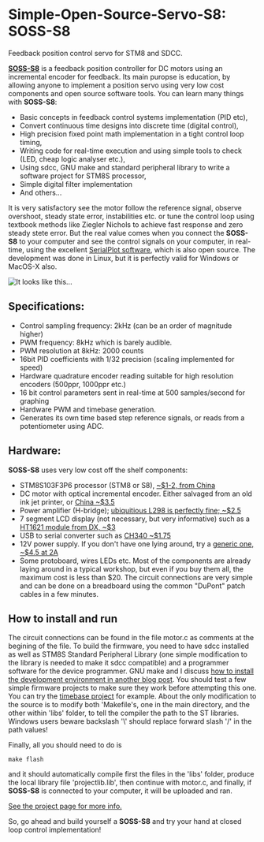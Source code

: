 # Simple-Open-Source-Servo-S8: SOSS-S8
Feedback position control servo for STM8 and SDCC.

[**SOSS-S8**](https://aviatorahmet.blogspot.com/2018/12/soss-s8-simple-open-source-servo-stm8s.html) is a feedback position controller for DC motors using an incremental encoder for feedback. Its main puropse is education, by allowing anyone to implement a position servo using very low cost components and open source software tools. You can learn many things with **SOSS-S8**:

- Basic concepts in feedback control systems implementation (PID etc),
- Convert continuous time designs into discrete time (digital control),
- High precision fixed point math implementation in a tight control loop timing,
- Writing code for real-time execution and using simple tools to check (LED, cheap logic analyser etc.),
- Using sdcc, GNU make and standard peripheral library to write a software project for STM8S processor,
- Simple digital filter implementation
- And others...

It is very satisfactory see the motor follow the reference signal, observe overshoot, steady state error, instabilities etc. or tune the control loop using textbook methods like Ziegler Nichols to achieve fast response and zero steady stete error. But the real value comes when you connect the **SOSS-S8** to your computer and see the control signals on your computer, in real-time, using the excellent [SerialPlot software](https://bitbucket.org/hyOzd/serialplot), which is also open source. The development was done in Linux, but it is perfectly valid for Windows or MacOS-X also.

![It looks like this...](https://github.com/ahmetonat/Simple-Open-Source-Servo-S8-SOSS-S8/blob/master/IMG_0923.JPG)

## Specifications:

- Control sampling frequency: 2kHz (can be an order of magnitude higher)
- PWM frequency: 8kHz which is barely audible. 
- PWM resolution at 8kHz: 2000 counts
- 16bit PID coefficients with 1/32 precision (scaling implemented for speed)
- Hardware quadrature encoder reading suitable for high resolution encoders (500ppr, 1000ppr etc.)
- 16 bit control parameters sent in real-time at 500 samples/second for graphing
- Hardware PWM and timebase generation.
- Generates its own time based step reference signals, or reads from a potentiometer using ADC.

## Hardware:
**SOSS-S8** uses very low cost off the shelf components:

- STM8S103F3P6 processor (STM8 or S8), [~$1-2, from China](https://www.banggood.com/STM8S103F3P6-System-Board-STM8S-STM8-Development-Board-Minimum-Core-Board-p-1195874.html?cur_warehouse=CN)
- DC motor with optical incremental encoder. Either salvaged from an old ink jet printer, or [China ~$3.5](https://www.aliexpress.com/item/Great-Johnson-2pcs-20MA-Standard-130-motor-Green-Micro-DC-motor-with-encoder-32-lines-of/1958806724.html)
- Power amplifier (H-bridge); [ubiquitious L298 is perfectly fine; ~$2.5](https://www.banggood.com/Wholesale-Dual-H-Bridge-DC-Stepper-Motor-Drive-Controller-Board-Module-Arduino-L298N-p-42826.html?rmmds=search&cur_warehouse=CN)
- 7 segment LCD display (not necessary, but very informative) such as a [HT1621 module from DX, ~$3](https://www.dx.com/p/2-4-6-digit-7-segment-lcd-display-module-white-backlit-for-arduino-2071629)
- USB to serial converter such as [CH340 ~$1.75](https://www.banggood.com/CH340-3_3V5_5V-USB-To-TTL-Converter-Module-CH340G-STC-SCM-Download-Module-Upgrade-Brush-Board-p-1227701.html?rmmds=search&cur_warehouse=CN)
- 12V power supply. If you don't have one lying around, try a [generic one, ~$4.5 at 2A](https://www.banggood.com/AC-100-240V-Converter-Adapter-12V-2A-24W-Power-Supply-For-LED-Strip-p-1006925.html?rmmds=search&ID=43101&cur_warehouse=CN)
- Some protoboard, wires LEDs etc.
Most of the components are already laying around in a typical workshop, but even if you buy them all, the maximum cost is less than $20. The circuit connections are very simple and can be done on a breadboard using the common "DuPont" patch cables in a few minutes.

## How to install and run

The circuit connections can be found in the file motor.c as comments at the begining of the file. To build the firmware, you need to have sdcc installed as well as STM8S Standard Peripheral Library (one simple modification to the library is needed to make it sdcc compatible) and a programmer software for the device programmer. GNU make and I discuss [how to install the development environment in another blog post](https://aviatorahmet.blogspot.com/2018/01/programming-stm8s-using-sdcc-and-gnu.html). You should test a few simple firmware projects to make sure they work before attempting this one. You can try the [timebase project](https://aviatorahmet.blogspot.com/2018/09/stm8s-time-base-using-sdcc.html) for example. About the only modification to the source is to modify both 'Makefile's, one in the main directory, and the other within 'libs' folder, to tell the compiler the path to the ST libraries. Windows users beware backslash '\\' should replace forward slash '/' in the path values!

Finally, all you should need to do is
```
make flash
```
and it should automatically compile first the files in the 'libs' folder, produce the local library file 'projectlib.lib', then continue with motor.c, and finally, if **SOSS-S8** is connected to your computer, it will be uploaded and ran. 

[See the project page for more info.](https://aviatorahmet.blogspot.com/2018/12/soss-s8-simple-open-source-servo-stm8s.html)

So, go ahead and build yourself a **SOSS-S8** and try your hand at closed loop control implementation!
